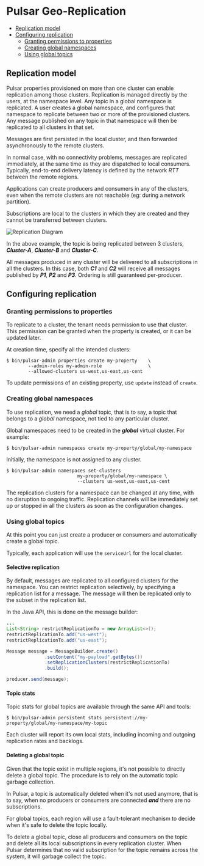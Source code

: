 
# Pulsar Geo-Replication

<!-- TOC depthFrom:2 depthTo:3 withLinks:1 updateOnSave:1 orderedList:0 -->

- [Replication model](#replication-model)
- [Configuring replication](#configuring-replication)
	- [Granting permissions to properties](#granting-permissions-to-properties)
	- [Creating global namespaces](#creating-global-namespaces)
	- [Using global topics](#using-global-topics)

<!-- /TOC -->

## Replication model

Pulsar properties provisioned on more than one cluster can enable replication
among those clusters.  Replication is managed directly by the users, at the
namespace level. Any topic in a global namespace is replicated. A user creates a
global namespace, and configures that namespace to replicate between two or more
of the provisioned clusters. Any message published on any topic in that namespace
will then be replicated to all clusters in that set.

Messages are first persisted in the local cluster, and then forwarded
asynchronously to the remote clusters.

In normal case, with no connectivity problems, messages are replicated immediately,
at the same time as they are dispatched to local consumers. Typically, end-to-end
delivery latency is defined by the network *RTT* between the remote regions.

Applications can create producers and consumers in any of the clusters,
even when the remote clusters are not reachable (eg: during a network
partition).

Subscriptions are local to the clusters in which they are created and they
cannot be transferred between clusters.

![Replication Diagram](img/GeoReplication.png)

In the above example, the topic is being replicated between 3 clusters,
***Cluster-A***, ***Cluster-B*** and ***Cluster-C***.

All messages produced in any cluster will be delivered to all subscriptions
in all the clusters. In this case, both ***C1*** and ***C2*** will receive all
messages published by ***P1***, ***P2*** and ***P3***. Ordering is still
guaranteed per-producer.

## Configuring replication

### Granting permissions to properties

To replicate to a cluster, the tenant needs permission to use that cluster.
This permission can be granted when the property is created, or it can be
updated later.

At creation time, specify all the intended clusters:
```shell
$ bin/pulsar-admin properties create my-property    \
        --admin-roles my-admin-role                 \
        --allowed-clusters us-west,us-east,us-cent
```

To update permissions of an existing property, use `update` instead of `create`.

### Creating global namespaces

To use replication, we need a *global* topic, that is to say, a topic
that belongs to a *global* namespace, not tied to any particular cluster.

Global namespaces need to be created in the ***global*** virtual cluster.
For example:

```shell
$ bin/pulsar-admin namespaces create my-property/global/my-namespace
```

Initially, the namespace is not assigned to any cluster.

```shell
$ bin/pulsar-admin namespaces set-clusters
                          my-property/global/my-namespace \
                          --clusters us-west,us-east,us-cent
```

The replication clusters for a namespace can be changed at any time, with no
disruption to ongoing traffic. Replication channels will be immediately
set up or stopped in all the clusters as soon as the configuration changes.

### Using global topics

At this point you can just create a producer or consumers and automatically
create a global topic.

Typically, each application will use the `serviceUrl` for the local cluster.

#### Selective replication

By default, messages are replicated to all configured clusters for the namespace.
You can restrict replication selectively, by specifying a replication list for a
message. The message will then be replicated only to the subset in the
replication list.

In the Java API, this is done on the message builder:
```java
...
List<String> restrictReplicationTo = new ArrayList<>();
restrictReplicationTo.add("us-west");
restrictReplicationTo.add("us-east");

Message message = MessageBuilder.create()
              .setContent("my-payload".getBytes())
              .setReplicationClusters(restrictReplicationTo)
              .build();

producer.send(message);
```

#### Topic stats

Topic stats for global topics are available through the same API and tools:

```shell
$ bin/pulsar-admin persistent stats persistent://my-property/global/my-namespace/my-topic
```

Each cluster will report its own local stats, including incoming and outgoing
replication rates and backlogs.

#### Deleting a global topic

Given that the topic exist in multiple regions, it's not possible to directly
delete a global topic. The procedure is to rely on the automatic topic garbage
collection.

In Pulsar, a topic is automatically deleted when it's not used anymore, that is
to say, when no producers or consumers are connected ***and*** there are no
subscriptions.

For global topics, each region will use a fault-tolerant mechanism to decide
when it's safe to delete the topic locally.

To delete a global topic, close all producers and consumers on the topic and
delete all its local subscriptions in every replication cluster. When Pulsar
determines that no valid subscription for the topic remains across the system,
it will garbage collect the topic.
